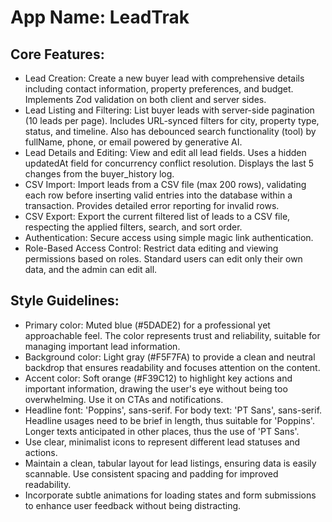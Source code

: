 # **App Name**: LeadTrak

## Core Features:

- Lead Creation: Create a new buyer lead with comprehensive details including contact information, property preferences, and budget. Implements Zod validation on both client and server sides.
- Lead Listing and Filtering: List buyer leads with server-side pagination (10 leads per page). Includes URL-synced filters for city, property type, status, and timeline. Also has debounced search functionality (tool) by fullName, phone, or email powered by generative AI.
- Lead Details and Editing: View and edit all lead fields. Uses a hidden updatedAt field for concurrency conflict resolution.  Displays the last 5 changes from the buyer_history log.
- CSV Import: Import leads from a CSV file (max 200 rows), validating each row before inserting valid entries into the database within a transaction.  Provides detailed error reporting for invalid rows.
- CSV Export: Export the current filtered list of leads to a CSV file, respecting the applied filters, search, and sort order.
- Authentication: Secure access using simple magic link authentication.
- Role-Based Access Control: Restrict data editing and viewing permissions based on roles. Standard users can edit only their own data, and the admin can edit all.

## Style Guidelines:

- Primary color: Muted blue (#5DADE2) for a professional yet approachable feel. The color represents trust and reliability, suitable for managing important lead information.
- Background color: Light gray (#F5F7FA) to provide a clean and neutral backdrop that ensures readability and focuses attention on the content.
- Accent color: Soft orange (#F39C12) to highlight key actions and important information, drawing the user's eye without being too overwhelming. Use it on CTAs and notifications.
- Headline font: 'Poppins', sans-serif. For body text: 'PT Sans', sans-serif. Headline usages need to be brief in length, thus suitable for 'Poppins'. Longer texts anticipated in other places, thus the use of 'PT Sans'.
- Use clear, minimalist icons to represent different lead statuses and actions.
- Maintain a clean, tabular layout for lead listings, ensuring data is easily scannable. Use consistent spacing and padding for improved readability.
- Incorporate subtle animations for loading states and form submissions to enhance user feedback without being distracting.
